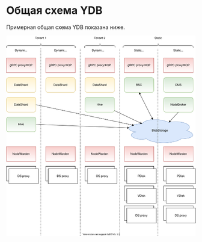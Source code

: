 # Общая схема YDB

Примерная общая схема YDB показана ниже.

![Общая схема](../../_assets/BS_overview.svg)
